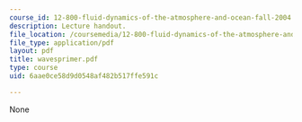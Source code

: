```yaml
---
course_id: 12-800-fluid-dynamics-of-the-atmosphere-and-ocean-fall-2004
description: Lecture handout.
file_location: /coursemedia/12-800-fluid-dynamics-of-the-atmosphere-and-ocean-fall-2004/6aae0ce58d9d0548af482b517ffe591c_wavesprimer.pdf
file_type: application/pdf
layout: pdf
title: wavesprimer.pdf
type: course
uid: 6aae0ce58d9d0548af482b517ffe591c

---
```

None